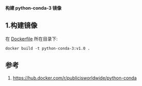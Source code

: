 ﻿**构建 python-conda-3 镜像**

## 1.构建镜像
在 [Dockerfile](./Dockerfile) 所在目录下:  
```
docker build -t python-conda-3:v1.0 .
```


## 参考
1. https://hub.docker.com/r/publicisworldwide/python-conda